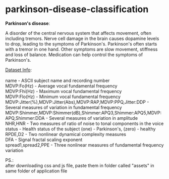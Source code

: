 # parkinson-disease-classification

**Parkinson's disease**:

A disorder of the central nervous system that affects movement, often including tremors.
Nerve cell damage in the brain causes dopamine levels to drop, leading to the symptoms of Parkinson's.
Parkinson's often starts with a tremor in one hand. Other symptoms are slow movement, stiffness and loss of balance.
Medication can help control the symptoms of Parkinson's.  
     




<u>Dataset Info</u>:  
<br>
name - ASCII subject name and recording number  
MDVP:Fo(Hz) - Average vocal fundamental frequency  
MDVP:Fhi(Hz) - Maximum vocal fundamental frequency  
MDVP:Flo(Hz) - Minimum vocal fundamental frequency  
MDVP:Jitter(%),MDVP:Jitter(Abs),MDVP:RAP,MDVP:PPQ,Jitter:DDP - Several measures of variation in fundamental frequency  
MDVP:Shimmer,MDVP:Shimmer(dB),Shimmer:APQ3,Shimmer:APQ5,MDVP:APQ,Shimmer:DDA - Several measures of variation in amplitude  
NHR,HNR - Two measures of ratio of noise to tonal components in the voice  
status - Health status of the subject (one) - Parkinson's, (zero) - healthy  
RPDE,D2 - Two nonlinear dynamical complexity measures  
DFA - Signal fractal scaling exponent  
spread1,spread2,PPE - Three nonlinear measures of fundamental frequency variation  



PS.:  
after downloading css and js file, paste them in folder called "assets" in same folder of application file
